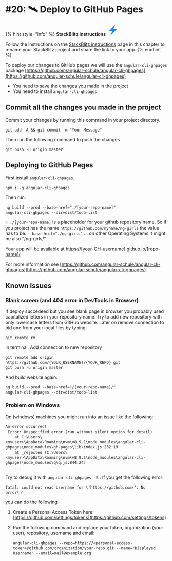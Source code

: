 # \#20: 🛰 Deploy to GitHub Pages

{% hint style="info" %}
**StackBlitz Instructions** ![](../../.gitbook/assets/stackblitz-hint.svg)

Follow the instructions on the [StackBlitz instructions](stackblitz.md) page in this chapter to rename your StackBlitz project and share the link to your app.
{% endhint %}

To deploy our changes to GitHub pages we will use the `angular-cli-ghpages` package [https://github.com/angular-schule/angular-cli-ghpages](https://github.com/angular-schule/angular-cli-ghpages)

* You need to save the changes you made in the project
* You need to install `angular-cli-ghpages`

## Commit all the changes you made in the project

Commit your changes by running this command in your project directory.

```text
git add -A && git commit -m "Your Message"
```

Then run the following command to push the changes

```text
git push -u origin master
```

## Deploying to GitHub Pages

First install `angular-cli-ghpages`.

```text
npm i -g angular-cli-ghpages
```

Then run:

```text
ng build --prod --base-href="./[your-repo-name]"
angular-cli-ghpages --dir=dist/todo-list
```

💡 `./[your-repo-name]` is a placeholder for your github repository name. So if you project has the name `https://github.com/myname/ng-girls` the value has to be: `--base-href="./ng-girls"` ... on other Operating Systems it might be also "/ng-girls/"

Your app will be available at [https://\[your-GH-username\].github.io/\[repo-name\]/](https://[your-GH-username].github.io/[repo-name])

For more information see [https://github.com/angular-schule/angular-cli-ghpages](https://github.com/angular-schule/angular-cli-ghpages).

## Known Issues

### Blank screen \(and 404 error in DevTools in Browser\)

If deploy succedeed but you see blank page in browser you probably used capitalized letters in your repository name. Try to add new repository with only lowercase letters from GitHub website. Later on remove connection to old one from your local files by typing:

```text
git remote rm
```

in terminal. Add connection to new repository

```text
git remote add origin https://github.com/{YOUR_USERNAME}/{YOUR_REPO}.git
git push -u origin master
```

And build website again:

```text
ng build --prod --base-href="/[your-repo-name]/"
angular-cli-ghpages --dir=dist/todo-list
```

### Problem on Windows

On \(windows\) machines you might run into an issue like the following:

```text
An error occurred!
 Error: Unspecified error (run without silent option for detail)
    at C:\Users\<myuser>\AppData\Roaming\nvm\v8.9.1\node_modules\angular-cli-ghpages\node_modules\gh-pages\lib\index.js:232:19
    at _rejected (C:\Users\<myuser>\AppData\Roaming\nvm\v8.9.1\node_modules\angular-cli-ghpages\node_modules\q\q.js:844:24)
    ...
```

Try to debug it with `angular-cli-ghpages -S` . If you get the following error:

```text
fatal: could not read Username for \'https://github.com\': No error\n',
```

you can do the following

1. Create a Personal Access Token here: [https://github.com/settings/tokens](https://github.com/settings/tokens)
2. Run the following command and replace your token, organization \(your user\), repository, username and email:

   ```text
   angular-cli-ghpages --repo=https://<personal-access-token>@github.com/organization/your-repo.git --name="Displayed Username" --email=mail@example.org
   ```

